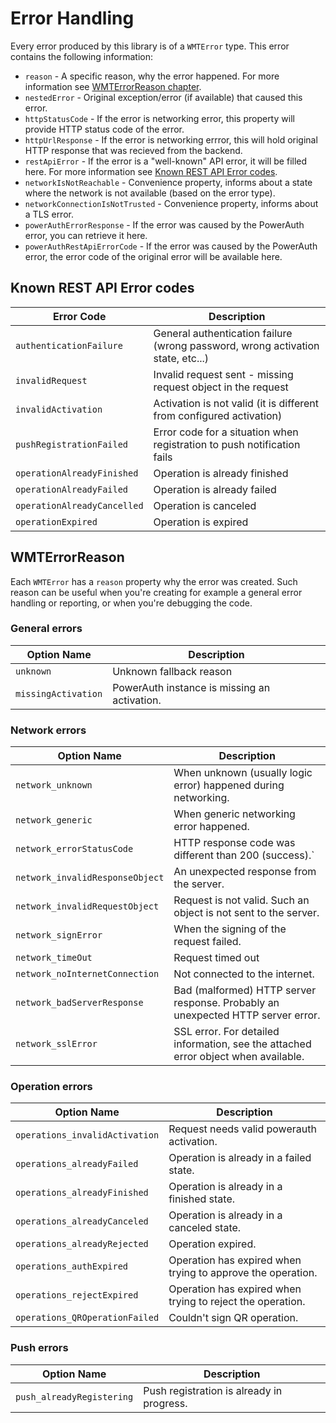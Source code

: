 # Error Handling

Every error produced by this library is of a `WMTError` type. This error contains the following information:

- `reason` - A specific reason, why the error happened. For more information see [WMTErrorReason chapter](#wmterrorreason).
- `nestedError` - Original exception/error (if available) that caused this error.
- `httpStatusCode` - If the error is networking error, this property will provide HTTP status code of the error.
- `httpUrlResponse` - If the error is networking errror, this will hold original HTTP response that was recieved from the backend.
- `restApiError` - If the error is a "well-known" API error, it will be filled here. For more information see [Known REST API Error codes](#known-rest-api-error-codes).
- `networkIsNotReachable` - Convenience property, informs about a state where the network is not available (based on the error type).
- `networkConnectionIsNotTrusted` - Convenience property, informs about a TLS error.
- `powerAuthErrorResponse` - If the error was caused by the PowerAuth error, you can retrieve it here.
- `powerAuthRestApiErrorCode` - If the error was caused by the PowerAuth error, the error code of the original error will be available here.

## Known REST API Error codes

| Error Code | Description |
|---|---|
|`authenticationFailure`|General authentication failure (wrong password, wrong activation state, etc...)|
|`invalidRequest`|Invalid request sent - missing request object in the request|
|`invalidActivation`|Activation is not valid (it is different from configured activation)|
|`pushRegistrationFailed`|Error code for a situation when registration to push notification fails|
|`operationAlreadyFinished`|Operation is already finished|
|`operationAlreadyFailed`|Operation is already failed|
|`operationAlreadyCancelled`|Operation is canceled|
|`operationExpired`|Operation is expired|

## WMTErrorReason

Each `WMTError` has a `reason` property why the error was created. Such reason can be useful when you're creating for example a general error handling or reporting, or when you're debugging the code.

### General errors  

| Option Name | Description |
|---|---|
|`unknown`|Unknown fallback reason|
|`missingActivation`|PowerAuth instance is missing an activation.|

### Network errors

| Option Name | Description |
|---|---|
|`network_unknown`|When unknown (usually logic error) happened during networking.|
|`network_generic`|When generic networking error happened.|
|`network_errorStatusCode`|HTTP response code was different than 200 (success).`
|`network_invalidResponseObject`|An unexpected response from the server.|
|`network_invalidRequestObject`|Request is not valid. Such an object is not sent to the server.|
|`network_signError`|When the signing of the request failed.|
|`network_timeOut`|Request timed out|
|`network_noInternetConnection`|Not connected to the internet.|
|`network_badServerResponse`|Bad (malformed) HTTP server response. Probably an unexpected HTTP server error.|
|`network_sslError`|SSL error. For detailed information, see the attached error object when available.|

### Operation errors

| Option Name | Description |
|---|---|
|`operations_invalidActivation`|Request needs valid powerauth activation.|
|`operations_alreadyFailed`|Operation is already in a failed state.|
|`operations_alreadyFinished`|Operation is already in a finished state.|
|`operations_alreadyCanceled`|Operation is already in a canceled state.|
|`operations_alreadyRejected`|Operation expired.|
|`operations_authExpired`|Operation has expired when trying to approve the operation.|
|`operations_rejectExpired`|Operation has expired when trying to reject the operation.|
|`operations_QROperationFailed`|Couldn't sign QR operation.|

### Push errors

| Option Name | Description |
|---|---|
|`push_alreadyRegistering`|Push registration is already in progress.|
